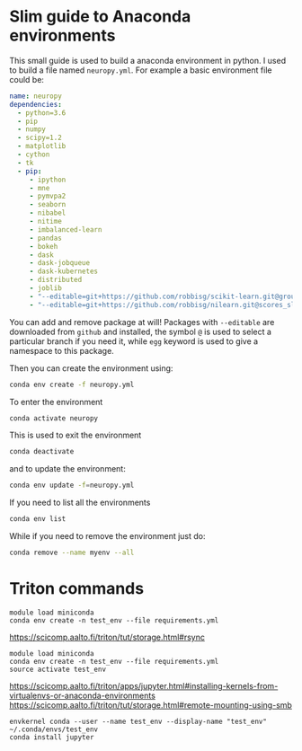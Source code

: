# Slim guide to Anaconda environments
This small guide is used to build a anaconda environment in python. I used to build a file named ```neuropy.yml```.
For example a basic environment file could be:

```yml
name: neuropy
dependencies:
  - python=3.6
  - pip
  - numpy
  - scipy=1.2
  - matplotlib
  - cython
  - tk
  - pip:
     - ipython
     - mne
     - pymvpa2
     - seaborn
     - nibabel
     - nitime
     - imbalanced-learn
     - pandas
     - bokeh
     - dask
     - dask-jobqueue
     - dask-kubernetes
     - distributed
     - joblib
     - "--editable=git+https://github.com/robbisg/scikit-learn.git@group_cv#egg=scikit-learn"
     - "--editable=git+https://github.com/robbisg/nilearn.git@scores_sl#egg=nilearn"
```
You can add and remove package at will!
Packages with ```--editable``` are downloaded from ```github``` and installed, the symbol ```@``` is used to select
a particular branch if you need it, while ```egg``` keyword is used to give a namespace to this package.

Then you can create the environment using:
```bash
conda env create -f neuropy.yml
```
To enter the environment
```bash
conda activate neuropy
```
This is used to exit the environment
```bash
conda deactivate
```
and to update the environment:
```bash
conda env update -f=neuropy.yml
```

If you need to list all the environments
```bash
conda env list
```

While if you need to remove the environment just do:
```bash
conda remove --name myenv --all
```
# Triton commands


```
module load miniconda 
conda env create -n test_env --file requirements.yml
```
https://scicomp.aalto.fi/triton/tut/storage.html#rsync

```
module load miniconda 
conda env create -n test_env --file requirements.yml
source activate test_env
```
https://scicomp.aalto.fi/triton/apps/jupyter.html#installing-kernels-from-virtualenvs-or-anaconda-environments
https://scicomp.aalto.fi/triton/tut/storage.html#remote-mounting-using-smb
```
envkernel conda --user --name test_env --display-name "test_env" ~/.conda/envs/test_env
conda install jupyter
```
